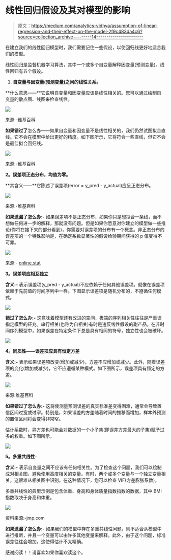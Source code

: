 # 线性回归假设及其对模型的影响

> 原文：<https://medium.com/analytics-vidhya/assumption-of-linear-regression-and-their-effect-on-the-model-2f9c483da4c6?source=collection_archive---------14----------------------->

在建立我们的线性回归模型时，我们需要记住一些假设，以使回归线更好地适合我们的模型。

线性回归是监督机器学习算法，其中一个或多个自变量解释因变量(预测变量)。线性回归有五个假设。

1.  **自变量与因变量(预测变量)之间的线性关系。**

**什么意思——**它说明自变量和因变量应该是线性相关的。您可以通过绘制自变量的散点图、线图来检查线性。

![](img/bcb1dabf05b578d2e83a8d2d835a38e1.png)

来源:-维基百科

**如果错过了**怎么办——如果自变量和因变量不是线性相关的，我们仍然试图拟合直线。它不会在模型中给出更好的精度。如下图所示，它将符合一些直线，但它不会是最佳拟合回归线。

![](img/d5329cb45c6ad02656bb8fec7b0189a1.png)

来源:-维基百科

**2。误差项正态分布，均值为零。**

**其含义——**它陈述了误差项(error = y_pred - y_actual)应呈正态分布。

![](img/e23b3a15f8ef8f202b60c366ef42ca40.png)

来源:-维基百科

**如果遗漏了怎么办:-** 如果误差项不是正态分布，如果你只是想拟合一条线，而不想做任何进一步的解释，那就没有问题。但是如果你愿意对你建立的模型做一些推论(你将在接下来的部分看到)，你需要对误差项的分布有一个概念。非正态分布的误差项的一个特殊影响是，在确定系数显著性的假设检验期间获得的 p 值变得不可靠。

![](img/201f7ca6d10db5398c7b30e8ae0e96c8.png)

来源:- [online.stat](https://online.stat.psu.edu/)

**3。误差项应相互独立**

**含义:-** 表示误差项(y_pred - y_actual)不应依赖于任何其他误差项。就像在误差项依赖于先前值的时间序列中一样。下图显示误差项是随机分布的，不遵循任何模式。

![](img/d319608364e51f04d07a56a90a779fef.png)

**错过了怎么办:-** 这意味着模型还有改进的空间，极端的序列相关性往往是严重误指定模型的征兆。串行相关(也称为自相关)有时是违反线性假设的副产品。在非时间序列模型中，如果误差在特定条件下总是具有相同的符号，独立性也会被破坏。

![](img/43a1a91413b9ebaf6e246077bd619d1f.png)

**4。同质性——误差项应具有恒定方差**

**含义:-** 表示如果误差项改变(增加或减少)，方差不应增加或减少。此外，随着误差项的变化(增加或减少)，它不应遵循某种模式。如下图所示，误差项具有恒定的方差。

![](img/d0662fd65667fa8fd98412b26ef7319c.png)

来源:维基百科

**如果错过了怎么办:-** 这将使测量预测误差的真实标准差变得困难，通常会导致置信区间过宽或过窄。特别是，如果误差的方差随着时间的推移而增加，样本外预测的置信区间将会变得非常窄。

估计系数时，异方差也可能会对数据的一个小子集(即误差方差最大的子集)赋予过多的权重。如下图所示。

![](img/01355d3c3bcaa8e06434367efe6ffa67.png)

**5。多重共线性-**

**含义:-** 表示自变量之间不应该有任何相关性。为了检查这个问题，我们可以绘制成对相关图，避免使用高度相关的变量。有时，两个或多个变量与一个独立变量相关，这很难从相关图中识别。在这种情况下，您可以检查 VIF(方差膨胀系数)。

多重共线性的典型示例是包含体重、身高和身体质量指数指数的数据，其中 BMI 指数取决于身高和体重。

![](img/35a53522b62d0982892d26324bc223b0.png)

资料来源:-jmp.com

**如果遗漏了怎么办:-** 如果我们的模型中存在多重共线性问题，则不适合从模型中进行推断，并且一个变量可以由许多其他变量来解释。此外，由于这个问题，标准误差往往会增加，这使得估计不太精确。

感谢阅读！！请喜欢如果你喜欢读这个。